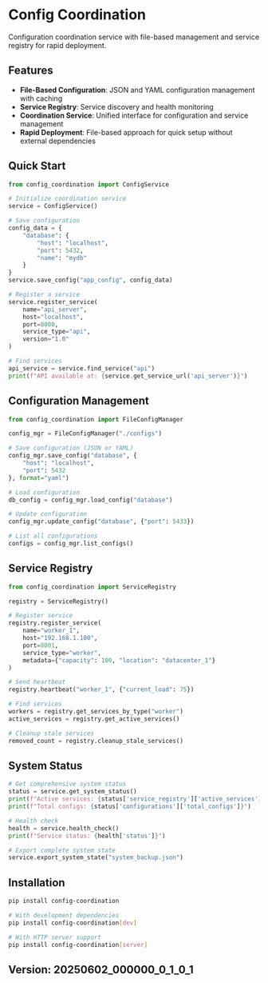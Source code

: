 # Config Coordination

Configuration coordination service with file-based management and service registry for rapid deployment.

## Features

- **File-Based Configuration**: JSON and YAML configuration management with caching
- **Service Registry**: Service discovery and health monitoring
- **Coordination Service**: Unified interface for configuration and service management
- **Rapid Deployment**: File-based approach for quick setup without external dependencies

## Quick Start

```python
from config_coordination import ConfigService

# Initialize coordination service
service = ConfigService()

# Save configuration
config_data = {
    "database": {
        "host": "localhost",
        "port": 5432,
        "name": "mydb"
    }
}
service.save_config("app_config", config_data)

# Register a service
service.register_service(
    name="api_server",
    host="localhost", 
    port=8000,
    service_type="api",
    version="1.0"
)

# Find services
api_service = service.find_service("api")
print(f"API available at: {service.get_service_url('api_server')}")
```

## Configuration Management

```python
from config_coordination import FileConfigManager

config_mgr = FileConfigManager("./configs")

# Save configuration (JSON or YAML)
config_mgr.save_config("database", {
    "host": "localhost",
    "port": 5432
}, format="yaml")

# Load configuration
db_config = config_mgr.load_config("database")

# Update configuration
config_mgr.update_config("database", {"port": 5433})

# List all configurations
configs = config_mgr.list_configs()
```

## Service Registry

```python
from config_coordination import ServiceRegistry

registry = ServiceRegistry()

# Register service
registry.register_service(
    name="worker_1",
    host="192.168.1.100",
    port=8001,
    service_type="worker",
    metadata={"capacity": 100, "location": "datacenter_1"}
)

# Send heartbeat
registry.heartbeat("worker_1", {"current_load": 75})

# Find services
workers = registry.get_services_by_type("worker")
active_services = registry.get_active_services()

# Cleanup stale services
removed_count = registry.cleanup_stale_services()
```

## System Status

```python
# Get comprehensive system status
status = service.get_system_status()
print(f"Active services: {status['service_registry']['active_services']}")
print(f"Total configs: {status['configurations']['total_configs']}")

# Health check
health = service.health_check()
print(f"Service status: {health['status']}")

# Export complete system state
service.export_system_state("system_backup.json")
```

## Installation

```bash
pip install config-coordination

# With development dependencies
pip install config-coordination[dev]

# With HTTP server support
pip install config-coordination[server]
```

## Version: 20250602_000000_0_1_0_1